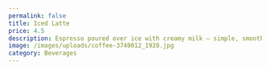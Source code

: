 ```yaml
---
permalink: false
title: Iced Latte
price: 4.5
description: Espresso poured over ice with creamy milk — simple, smooth, and refreshing.
image: /images/uploads/coffee-3740012_1920.jpg
category: Beverages
---
```

